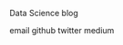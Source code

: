 ---
---
Data Science blog

<a style="text-decoration:none" href="mailto:georgeball95@gmail.com">email</a>
<a style="text-decoration:none" href="https://github.com/georgeball95">github</a>
<a style="text-decoration:none" color="#357edd" href="https://twitter.com/GeorgeBall95">twitter</a>
<a style="text-decoration:none" href="https://medium.com/@GeorgeBall95">medium</a>
